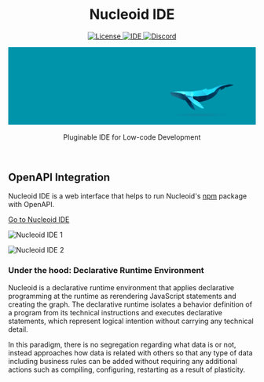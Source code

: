 <h1 align="center">Nucleoid IDE</h1>

<p align="center">
  <a href="https://www.apache.org/licenses/LICENSE-2.0">
    <img src="https://img.shields.io/badge/Apache-2.0-yellow?style=for-the-badge&logo=apache" alt="License" />
  </a>
  <a href="https://nucleoid.com/ide/">
    <img src="https://img.shields.io/badge/nuc-IDE-blue?style=for-the-badge&logo=eclipse" alt="IDE" />
  </a>
  <a href="https://discord.com/invite/eWXFCCuU5y">
    <img src="https://img.shields.io/badge/Discord-lightgrey?style=for-the-badge&logo=discord" alt="Discord" />
  </a>
</p>

[![Banner](.github/media/banner.png)](http://nucleoid.com/)

<p align="center">
  Pluginable IDE for Low-code Development
</p>

<br/>

## OpenAPI Integration

Nucleoid IDE is a web interface that helps to run Nucleoid's [npm](https://www.npmjs.com/package/nucleoidjs) package with OpenAPI.

[Go to Nucleoid IDE](https://nucleoid.com/ide/)

![Nucleoid IDE 1](https://cdn.nucleoid.com/media/screenshot-1.png)

![Nucleoid IDE 2](https://cdn.nucleoid.com/media/screenshot-2.png)

### Under the hood: Declarative Runtime Environment

Nucleoid is a declarative runtime environment that applies declarative programming at the runtime as rerendering JavaScript statements and creating the graph. The declarative runtime isolates a behavior definition of a program from its technical instructions and executes declarative statements, which represent logical intention without carrying any technical detail.

In this paradigm, there is no segregation regarding what data is or not, instead approaches how data is related with others so that any type of data including business rules can be added without requiring any additional actions such as compiling, configuring, restarting as a result of plasticity.
